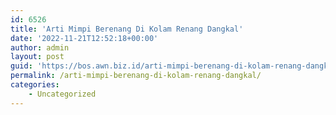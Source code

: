```yaml
---
id: 6526
title: 'Arti Mimpi Berenang Di Kolam Renang Dangkal'
date: '2022-11-21T12:52:18+00:00'
author: admin
layout: post
guid: 'https://bos.awn.biz.id/arti-mimpi-berenang-di-kolam-renang-dangkal/'
permalink: /arti-mimpi-berenang-di-kolam-renang-dangkal/
categories:
    - Uncategorized
---
```


